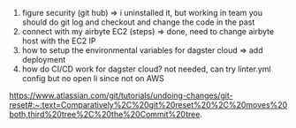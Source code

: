 1. figure security (git hub) => i uninstalled it, but working in team you should do git log and checkout and change the code in the past
2. connect with my airbyte EC2 (steps) => done, need to change airbyte host with the EC2 IP
3. how to setup the environmental variables for dagster cloud => add deployment 
4. how do CI/CD work for dagster cloud? not needed, can try linter.yml config but no open li since not on AWS

https://www.atlassian.com/git/tutorials/undoing-changes/git-reset#:~:text=Comparatively%2C%20git%20reset%20%2C%20moves%20both,third%20tree%2C%20the%20Commit%20tree.